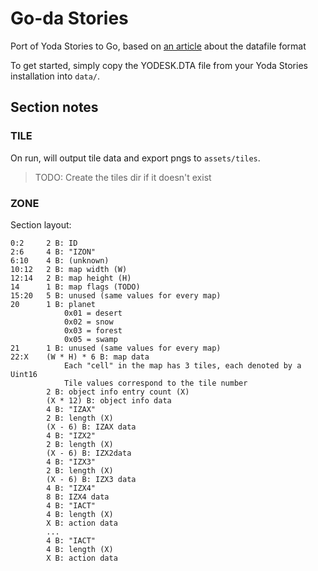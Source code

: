 # Go-da Stories

Port of Yoda Stories to Go, based on [an article](https://www.gamedeveloper.com/programming/reverse-engineering-the-binary-data-format-for-star-wars-yoda-stories) about the datafile format

To get started, simply copy the YODESK.DTA file from your Yoda Stories installation into `data/`.


## Section notes

### TILE
On run, will output tile data and export pngs to `assets/tiles`.

> TODO: Create the tiles dir if it doesn't exist

### ZONE

Section layout:
```
0:2 	2 B: ID
2:6 	4 B: "IZON"
6:10	4 B: (unknown)
10:12	2 B: map width (W)
12:14	2 B: map height (H)
14		1 B: map flags (TODO)
15:20	5 B: unused (same values for every map)
20		1 B: planet
			0x01 = desert
			0x02 = snow
			0x03 = forest
			0x05 = swamp
21		1 B: unused (same values for every map)
22:X	(W * H) * 6 B: map data
			Each "cell" in the map has 3 tiles, each denoted by a Uint16
			Tile values correspond to the tile number
		2 B: object info entry count (X)
		(X * 12) B: object info data
		4 B: "IZAX"
		2 B: length (X)
		(X - 6) B: IZAX data
		4 B: "IZX2"
		2 B: length (X)
		(X - 6) B: IZX2data
		4 B: "IZX3"
		2 B: length (X)
		(X - 6) B: IZX3 data
		4 B: "IZX4"
		8 B: IZX4 data
		4 B: "IACT"
		4 B: length (X)
		X B: action data
		...
		4 B: "IACT"
		4 B: length (X)
		X B: action data
```

